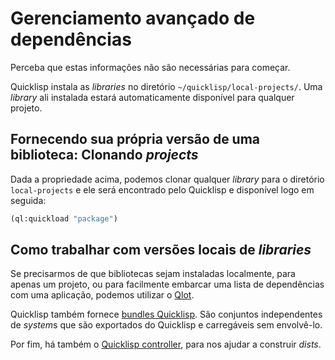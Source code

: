 # Gerenciamento avançado de dependências

Perceba que estas informações não são necessárias para começar.

Quicklisp instala as *libraries* no diretório `~/quicklisp/local-projects/`.
Uma *library* ali instalada estará automaticamente disponível para qualquer projeto.

## Fornecendo sua própria versão de uma biblioteca: Clonando *projects*

Dada a propriedade acima, podemos clonar qualquer *library* para o diretório
`local-projects` e ele será encontrado pelo Quicklisp e disponível logo em seguida:

~~~lisp
(ql:quickload "package")
~~~

## Como trabalhar com versões locais de *libraries*

Se precisarmos de que bibliotecas sejam instaladas localmente, para apenas um projeto,
ou para facilmente embarcar uma lista de dependências com uma aplicação, podemos utilizar
o [Qlot](https://github.com/fukamachi/qlot).

Quicklisp também fornece [bundles Quicklisp](https://www.quicklisp.org/beta/bundles.html).
São conjuntos independentes de *system*s que são exportados do Quicklisp e carregáveis
sem envolvê-lo.

Por fim, há também o [Quicklisp controller](https://github.com/quicklisp/quicklisp-controller),
para nos ajudar a construir *dists*.
